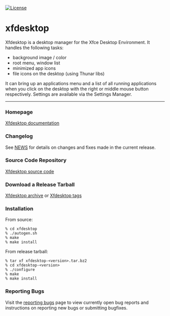 [![License](https://img.shields.io/badge/License-GPL%20v2-blue.svg)](https://gitlab.xfce.org/xfce/xfdesktop/-/blob/master/COPYING)

# xfdesktop


Xfdesktop is a desktop manager for the Xfce Desktop Environment. It handles the following tasks:

  * background image / color
  * root menu, window list
  * minimized app icons
  * file icons on the desktop (using Thunar libs)

It can bring up an applications menu and a list of all running applications when you click on the desktop with the right or middle mouse button respectively. Settings are available via the Settings Manager.

----

### Homepage

[Xfdesktop documentation](https://docs.xfce.org/xfce/xfdesktop/start)

### Changelog

See [NEWS](https://gitlab.xfce.org/xfce/xfdesktop/-/blob/master/NEWS) for details on changes and fixes made in the current release.

### Source Code Repository

[Xfdesktop source code](https://gitlab.xfce.org/xfce/xfdesktop)

### Download a Release Tarball

[Xfdesktop archive](https://archive.xfce.org/src/xfce/xfdesktop)
    or
[Xfdesktop tags](https://gitlab.xfce.org/xfce/xfdesktop/-/tags)

### Installation

From source: 

    % cd xfdesktop
    % ./autogen.sh
    % make
    % make install

From release tarball:

    % tar xf xfdesktop-<version>.tar.bz2
    % cd xfdesktop-<version>
    % ./configure
    % make
    % make install

### Reporting Bugs

Visit the [reporting bugs](https://docs.xfce.org/xfce/xfdesktop/bugs) page to view currently open bug reports and instructions on reporting new bugs or submitting bugfixes.

